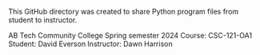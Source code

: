 This GitHub directory was created to share Python program files from student to instructor.

AB Tech Community College
Spring semester 2024
Course: CSC-121-OA1
Student: David Everson
Instructor: Dawn Harrison
